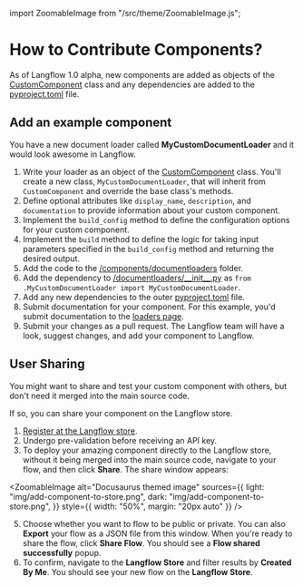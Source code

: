 import ZoomableImage from "/src/theme/ZoomableImage.js";

# How to Contribute Components?

As of Langflow 1.0 alpha, new components are added as objects of the [CustomComponent](https://github.com/langflow-ai/langflow/blob/dev/src/backend/base/langflow/interface/custom/custom_component/custom_component.py) class and any dependencies are added to the [pyproject.toml](https://github.com/langflow-ai/langflow/blob/dev/pyproject.toml#L27) file.

## Add an example component

You have a new document loader called **MyCustomDocumentLoader** and it would look awesome in Langflow.

1. Write your loader as an object of the [CustomComponent](https://github.com/langflow-ai/langflow/blob/dev/src/backend/base/langflow/interface/custom/custom_component/custom_component.py) class. You'll create a new class, `MyCustomDocumentLoader`, that will inherit from `CustomComponent` and override the base class's methods.
2. Define optional attributes like `display_name`, `description`, and `documentation` to provide information about your custom component.
3. Implement the `build_config` method to define the configuration options for your custom component.
4. Implement the `build` method to define the logic for taking input parameters specified in the `build_config` method and returning the desired output.
5. Add the code to the [/components/documentloaders](https://github.com/langflow-ai/langflow/tree/dev/src/backend/base/langflow/components) folder.
6. Add the dependency to [/documentloaders/\_\_init\_\_.py](https://github.com/langflow-ai/langflow/blob/dev/src/backend/base/langflow/components/documentloaders/__init__.py) as `from .MyCustomDocumentLoader import MyCustomDocumentLoader`.
7. Add any new dependencies to the outer [pyproject.toml](https://github.com/langflow-ai/langflow/blob/dev/pyproject.toml#L27) file.
8. Submit documentation for your component. For this example, you'd submit documentation to the [loaders page](https://github.com/langflow-ai/langflow/blob/dev/docs/docs/components/loaders).
9. Submit your changes as a pull request. The Langflow team will have a look, suggest changes, and add your component to Langflow.

## User Sharing

You might want to share and test your custom component with others, but don't need it merged into the main source code.

If so, you can share your component on the Langflow store.

1. [Register at the Langflow store](https://www.langflow.store/login/).
2. Undergo pre-validation before receiving an API key.
3. To deploy your amazing component directly to the Langflow store, without it being merged into the main source code, navigate to your flow, and then click **Share**.
   The share window appears:

<ZoomableImage
alt="Docusaurus themed image"
sources={{
    light: "img/add-component-to-store.png",
    dark: "img/add-component-to-store.png",
  }}
style={{ width: "50%", margin: "20px auto" }}
/>

5. Choose whether you want to flow to be public or private.
   You can also **Export** your flow as a JSON file from this window.
   When you're ready to share the flow, click **Share Flow**.
   You should see a **Flow shared successfully** popup.
6. To confirm, navigate to the **Langflow Store** and filter results by **Created By Me**. You should see your new flow on the **Langflow Store**.
